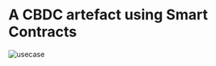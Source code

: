 # A CBDC artefact using Smart Contracts
![usecase](https://github.com/faranak-cs/cbdc/assets/73027299/cfc27d22-b1f3-498d-836f-436db2fc0277)

